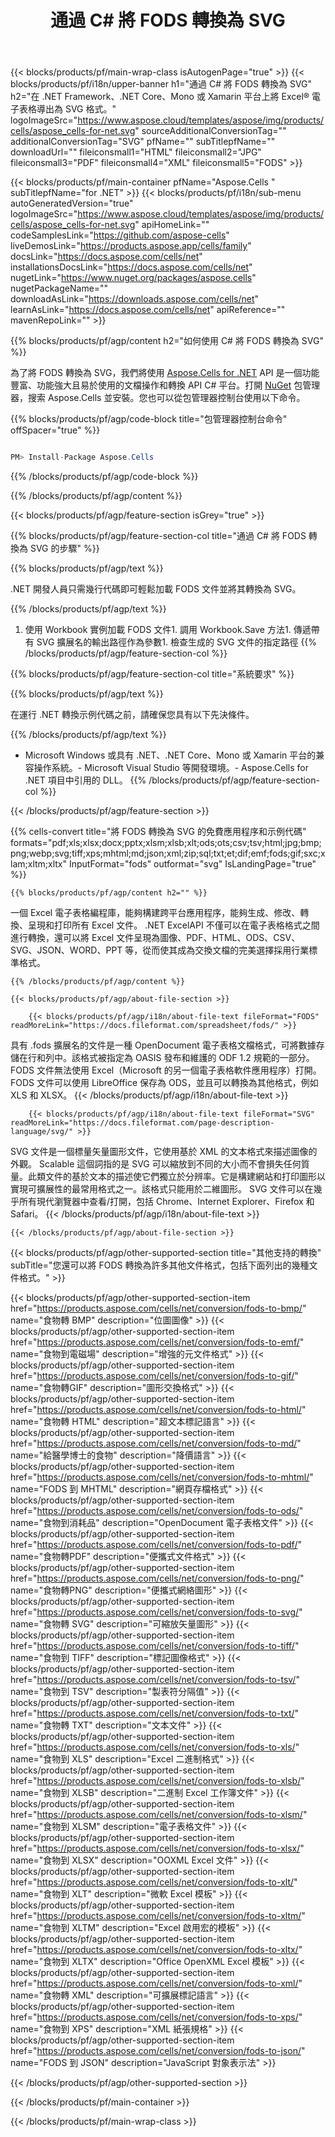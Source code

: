 ﻿---
title: 通過 C# 將 FODS 轉換為 SVG
url: /zh-hant/net/conversion/fods-to-svg/
description: fods 到 svg C# 轉換的示例代碼。在 VB.NET、Asp.NET 或任何基於 .NET 的應用程序中使用 API 示例代碼將批量 fods 文件轉換為 svg。
---
{{< blocks/products/pf/main-wrap-class isAutogenPage="true" >}}
{{< blocks/products/pf/i18n/upper-banner h1="通過 C# 將 FODS 轉換為 SVG" h2="在 .NET Framework、.NET Core、Mono 或 Xamarin 平台上將 Excel® 電子表格導出為 SVG 格式。" logoImageSrc="https://www.aspose.cloud/templates/aspose/img/products/cells/aspose_cells-for-net.svg" sourceAdditionalConversionTag="" additionalConversionTag="SVG" pfName="" subTitlepfName="" downloadUrl="" fileiconsmall1="HTML" fileiconsmall2="JPG" fileiconsmall3="PDF" fileiconsmall4="XML" fileiconsmall5="FODS" >}}

{{< blocks/products/pf/main-container pfName="Aspose.Cells " subTitlepfName="for .NET" >}}
{{< blocks/products/pf/i18n/sub-menu autoGeneratedVersion="true" logoImageSrc="https://www.aspose.cloud/templates/aspose/img/products/cells/aspose_cells-for-net.svg" apiHomeLink="" codeSamplesLink="https://github.com/aspose-cells" liveDemosLink="https://products.aspose.app/cells/family" docsLink="https://docs.aspose.com/cells/net" installationsDocsLink="https://docs.aspose.com/cells/net" nugetLink="https://www.nuget.org/packages/aspose.cells" nugetPackageName="" downloadAsLink="https://downloads.aspose.com/cells/net" learnAsLink="https://docs.aspose.com/cells/net" apiReference="" mavenRepoLink="" >}}

{{% blocks/products/pf/agp/content h2="如何使用 C# 將 FODS 轉換為 SVG" %}}

 為了將 FODS 轉換為 SVG，我們將使用
 [Aspose.Cells for .NET](https://products.aspose.com/cells/net) 
 API 是一個功能豐富、功能強大且易於使用的文檔操作和轉換 API C# 平台。打開
 [NuGet](https://www.nuget.org/packages/aspose.cells) 
 包管理器，搜索
 Aspose.Cells 
 並安裝。您也可以從包管理器控制台使用以下命令。

{{% blocks/products/pf/agp/code-block title="包管理器控制台命令" offSpacer="true" %}}

```cs

PM> Install-Package Aspose.Cells


```

{{% /blocks/products/pf/agp/code-block %}}

{{% /blocks/products/pf/agp/content %}}

{{< blocks/products/pf/agp/feature-section isGrey="true" >}}

{{% blocks/products/pf/agp/feature-section-col title="通過 C# 將 FODS 轉換為 SVG 的步驟" %}}

{{% blocks/products/pf/agp/text %}}

 .NET 開發人員只需幾行代碼即可輕鬆加載 FODS 文件並將其轉換為 SVG。

{{% /blocks/products/pf/agp/text %}}

1. 使用 Workbook 實例加載 FODS 文件1. 調用 Workbook.Save 方法1. 傳遞帶有 SVG 擴展名的輸出路徑作為參數1. 檢查生成的 SVG 文件的指定路徑
{{% /blocks/products/pf/agp/feature-section-col %}}

{{% blocks/products/pf/agp/feature-section-col title="系統要求" %}}

{{% blocks/products/pf/agp/text %}}

 在運行 .NET 轉換示例代碼之前，請確保您具有以下先決條件。

{{% /blocks/products/pf/agp/text %}}

- Microsoft Windows 或具有 .NET、.NET Core、Mono 或 Xamarin 平台的兼容操作系統。- Microsoft Visual Studio 等開發環境。- Aspose.Cells for .NET 項目中引用的 DLL。
{{% /blocks/products/pf/agp/feature-section-col %}}

{{< /blocks/products/pf/agp/feature-section >}}

{{% cells-convert title="將 FODS 轉換為 SVG 的免費應用程序和示例代碼" formats="pdf;xls;xlsx;docx;pptx;xlsm;xlsb;xlt;ods;ots;csv;tsv;html;jpg;bmp;png;webp;svg;tiff;xps;mhtml;md;json;xml;zip;sql;txt;et;dif;emf;fods;gif;sxc;xlam;xltm;xltx" InputFormat="fods" outformat="svg" IsLandingPage="true" %}}
 
<!-- aboutfile Starts -->

    {{% blocks/products/pf/agp/content h2="" %}}

 一個 Excel 電子表格編程庫，能夠構建跨平台應用程序，能夠生成、修改、轉換、呈現和打印所有 Excel 文件。 .NET ExcelAPI 不僅可以在電子表格格式之間進行轉換，還可以將 Excel 文件呈現為圖像、PDF、HTML、ODS、CSV、SVG、JSON、WORD、PPT 等，從而使其成為交換文檔的完美選擇採用行業標準格式。

    {{% /blocks/products/pf/agp/content %}}

    {{< blocks/products/pf/agp/about-file-section >}}

        {{< blocks/products/pf/agp/i18n/about-file-text fileFormat="FODS" readMoreLink="https://docs.fileformat.com/spreadsheet/fods/" >}}
具有 .fods 擴展名的文件是一種 OpenDocument 電子表格文檔格式，可將數據存儲在行和列中。該格式被指定為 OASIS 發布和維護的 ODF 1.2 規範的一部分。 FODS 文件無法使用 Excel（Microsoft 的另一個電子表格軟件應用程序）打開。 FODS 文件可以使用 LibreOffice 保存為 ODS，並且可以轉換為其他格式，例如 XLS 和 XLSX。
        {{< /blocks/products/pf/agp/i18n/about-file-text >}}

        {{< blocks/products/pf/agp/i18n/about-file-text fileFormat="SVG" readMoreLink="https://docs.fileformat.com/page-description-language/svg/" >}}
SVG 文件是一個標量矢量圖形文件，它使用基於 XML 的文本格式來描述圖像的外觀。 Scalable 這個詞指的是 SVG 可以縮放到不同的大小而不會損失任何質量。此類文件的基於文本的描述使它們獨立於分辨率。它是構建網站和打印圖形以實現可擴展性的最常用格式之一。該格式只能用於二維圖形。 SVG 文件可以在幾乎所有現代瀏覽器中查看/打開，包括 Chrome、Internet Explorer、Firefox 和 Safari。
        {{< /blocks/products/pf/agp/i18n/about-file-text >}}

    {{< /blocks/products/pf/agp/about-file-section >}}

<!-- aboutfile Ends -->

{{< blocks/products/pf/agp/other-supported-section title="其他支持的轉換" subTitle="您還可以將 FODS 轉換為許多其他文件格式，包括下面列出的幾種文件格式。" >}}

{{< blocks/products/pf/agp/other-supported-section-item href="https://products.aspose.com/cells/net/conversion/fods-to-bmp/" name="食物轉 BMP" description="位圖圖像" >}}
{{< blocks/products/pf/agp/other-supported-section-item href="https://products.aspose.com/cells/net/conversion/fods-to-emf/" name="食物到電磁場" description="增強的元文件格式" >}}
{{< blocks/products/pf/agp/other-supported-section-item href="https://products.aspose.com/cells/net/conversion/fods-to-gif/" name="食物轉GIF" description="圖形交換格式" >}}
{{< blocks/products/pf/agp/other-supported-section-item href="https://products.aspose.com/cells/net/conversion/fods-to-html/" name="食物轉 HTML" description="超文本標記語言" >}}
{{< blocks/products/pf/agp/other-supported-section-item href="https://products.aspose.com/cells/net/conversion/fods-to-md/" name="給醫學博士的食物" description="降價語言" >}}
{{< blocks/products/pf/agp/other-supported-section-item href="https://products.aspose.com/cells/net/conversion/fods-to-mhtml/" name="FODS 到 MHTML" description="網頁存檔格式" >}}
{{< blocks/products/pf/agp/other-supported-section-item href="https://products.aspose.com/cells/net/conversion/fods-to-ods/" name="食物到消耗品" description="OpenDocument 電子表格文件" >}}
{{< blocks/products/pf/agp/other-supported-section-item href="https://products.aspose.com/cells/net/conversion/fods-to-pdf/" name="食物轉PDF" description="便攜式文件格式" >}}
{{< blocks/products/pf/agp/other-supported-section-item href="https://products.aspose.com/cells/net/conversion/fods-to-png/" name="食物轉PNG" description="便攜式網絡圖形" >}}
{{< blocks/products/pf/agp/other-supported-section-item href="https://products.aspose.com/cells/net/conversion/fods-to-svg/" name="食物轉 SVG" description="可縮放矢量圖形" >}}
{{< blocks/products/pf/agp/other-supported-section-item href="https://products.aspose.com/cells/net/conversion/fods-to-tiff/" name="食物到 TIFF" description="標記圖像格式" >}}
{{< blocks/products/pf/agp/other-supported-section-item href="https://products.aspose.com/cells/net/conversion/fods-to-tsv/" name="食物到 TSV" description="製表符分隔值" >}}
{{< blocks/products/pf/agp/other-supported-section-item href="https://products.aspose.com/cells/net/conversion/fods-to-txt/" name="食物轉 TXT" description="文本文件" >}}
{{< blocks/products/pf/agp/other-supported-section-item href="https://products.aspose.com/cells/net/conversion/fods-to-xls/" name="食物到 XLS" description="Excel 二進制格式" >}}
{{< blocks/products/pf/agp/other-supported-section-item href="https://products.aspose.com/cells/net/conversion/fods-to-xlsb/" name="食物到 XLSB" description="二進制 Excel 工作簿文件" >}}
{{< blocks/products/pf/agp/other-supported-section-item href="https://products.aspose.com/cells/net/conversion/fods-to-xlsm/" name="食物到 XLSM" description="電子表格文件" >}}
{{< blocks/products/pf/agp/other-supported-section-item href="https://products.aspose.com/cells/net/conversion/fods-to-xlsx/" name="食物到 XLSX" description="OOXML Excel 文件" >}}
{{< blocks/products/pf/agp/other-supported-section-item href="https://products.aspose.com/cells/net/conversion/fods-to-xlt/" name="食物到 XLT" description="微軟 Excel 模板" >}}
{{< blocks/products/pf/agp/other-supported-section-item href="https://products.aspose.com/cells/net/conversion/fods-to-xltm/" name="食物到 XLTM" description="Excel 啟用宏的模板" >}}
{{< blocks/products/pf/agp/other-supported-section-item href="https://products.aspose.com/cells/net/conversion/fods-to-xltx/" name="食物到 XLTX" description="Office OpenXML Excel 模板" >}}
{{< blocks/products/pf/agp/other-supported-section-item href="https://products.aspose.com/cells/net/conversion/fods-to-xml/" name="食物轉 XML" description="可擴展標記語言" >}}
{{< blocks/products/pf/agp/other-supported-section-item href="https://products.aspose.com/cells/net/conversion/fods-to-xps/" name="食物到 XPS" description="XML 紙張規格" >}}
{{< blocks/products/pf/agp/other-supported-section-item href="https://products.aspose.com/cells/net/conversion/fods-to-json/" name="FODS 到 JSON" description="JavaScript 對象表示法" >}}

{{< /blocks/products/pf/agp/other-supported-section >}}

{{< /blocks/products/pf/main-container >}}
    
{{< /blocks/products/pf/main-wrap-class >}}
